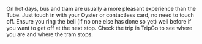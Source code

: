 On hot days, bus and tram are usually a more pleasant experience than the Tube. Just touch in with your Oyster or contactless card, no need to touch off. Ensure you ring the bell (if no one else has done so yet) well before if you want to get off at the next stop. Check the trip in TripGo to see where you are and where the tram stops.
